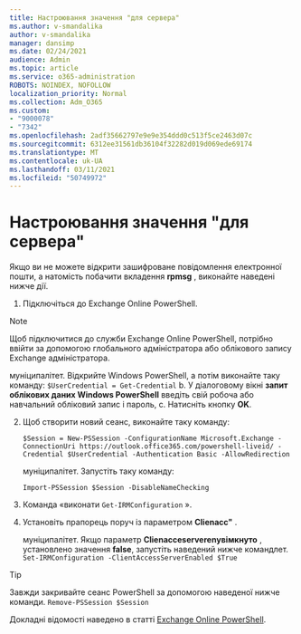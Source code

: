 ```yaml
---
title: Настроювання значення "для сервера"
ms.author: v-smandalika
author: v-smandalika
manager: dansimp
ms.date: 02/24/2021
audience: Admin
ms.topic: article
ms.service: o365-administration
ROBOTS: NOINDEX, NOFOLLOW
localization_priority: Normal
ms.collection: Adm_O365
ms.custom:
- "9000078"
- "7342"
ms.openlocfilehash: 2adf35662797e9e9e354ddd0c513f5ce2463d07c
ms.sourcegitcommit: 6312ee31561db36104f32282d019d069ede69174
ms.translationtype: MT
ms.contentlocale: uk-UA
ms.lasthandoff: 03/11/2021
ms.locfileid: "50749972"
---
```

# <a name="set-clientaccessserverenabled-to-true"></a>Настроювання значення "для сервера"

Якщо ви не можете відкрити зашифроване повідомлення електронної пошти, а натомість побачити вкладення **rрmsg** , виконайте наведені нижче дії.

1. Підключіться до Exchange Online PowerShell.

> [!NOTE]
> Щоб підключитися до служби Exchange Online PowerShell, потрібно ввійти за допомогою глобального адміністратора або облікового запису Exchange адміністратора.

   муніципалітет. Відкрийте Windows PowerShell, а потім виконайте таку команду: `$UserCredential = Get-Credential`
b. У діалоговому вікні **запит облікових даних Windows PowerShell** введіть свій робоча або навчальний обліковий запис і пароль, c. Натисніть кнопку **OK**. 

2. Щоб створити новий сеанс, виконайте таку команду:

    `$Session = New-PSSession -ConfigurationName Microsoft.Exchange -ConnectionUri https://outlook.office365.com/powershell-liveid/ -Credential $UserCredential -Authentication Basic -AllowRedirection`

    муніципалітет. Запустіть таку команду:
    
    `Import-PSSession $Session -DisableNameChecking`

3. Команда «виконати `Get-IRMConfiguration` ».

4. Установіть прапорець поруч із параметром **Clienacc"** . 

    муніципалітет. Якщо параметр **Clienacceserverenувімкнуто** , установлено значення **false**, запустіть наведений нижче командлет. `Set-IRMConfiguration -ClientAccessServerEnabled $True`

> [!TIP]
> Завжди закривайте сеанс PowerShell за допомогою наведеної нижче команди. `Remove-PSSession $Session`

Докладні відомості наведено в статті [Exchange Online PowerShell](https://docs.microsoft.com/powershell/exchange/connect-to-exchange-online-powershell).

